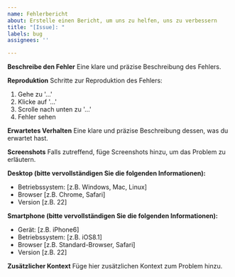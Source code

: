 ```yaml
---
name: Fehlerbericht
about: Erstelle einen Bericht, um uns zu helfen, uns zu verbessern
title: "[Issue]: "
labels: bug
assignees: ''

---
```


**Beschreibe den Fehler**
Eine klare und präzise Beschreibung des Fehlers.

**Reproduktion**
Schritte zur Reproduktion des Fehlers:
1. Gehe zu '...'
2. Klicke auf '...'
3. Scrolle nach unten zu '...'
4. Fehler sehen

**Erwartetes Verhalten**
Eine klare und präzise Beschreibung dessen, was du erwartet hast.

**Screenshots**
Falls zutreffend, füge Screenshots hinzu, um das Problem zu erläutern.

**Desktop (bitte vervollständigen Sie die folgenden Informationen):**
 - Betriebssystem: [z.B. Windows, Mac, Linux]
 - Browser [z.B. Chrome, Safari]
 - Version [z.B. 22]

**Smartphone (bitte vervollständigen Sie die folgenden Informationen):**
 - Gerät: [z.B. iPhone6]
 - Betriebssystem: [z.B. iOS8.1]
 - Browser [z.B. Standard-Browser, Safari]
 - Version [z.B. 22]

**Zusätzlicher Kontext**
Füge hier zusätzlichen Kontext zum Problem hinzu.

